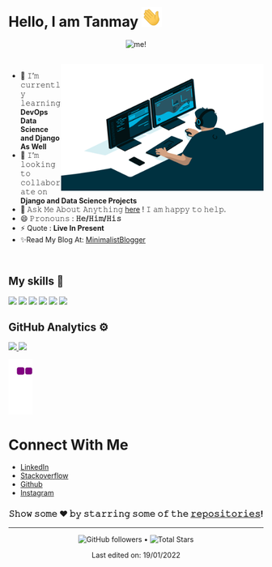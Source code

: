 <h1>
  Hello, I am Tanmay
  <a target="_blank">
    <img src="https://github.com/braindead2408/braindead2408/blob/main/GIF/Hi.gif" width="40px" />
  </a>
</h1>
<p align="center"> <img src="braindead2408.png" alt="me!"/></p>
<br/>
<a target="_blank">
  <img align="right" height="250" width="400" alt="GIF" src="https://github.com/braindead2408/braindead2408/blob/main/GIF/code.gif">
</a>

- 🌱 𝙸’𝚖 𝚌𝚞𝚛𝚛𝚎𝚗𝚝𝚕𝚢 𝚕𝚎𝚊𝚛𝚗𝚒𝚗𝚐 **DevOps Data Science and Django As Well**
- 👯 𝙸’𝚖 𝚕𝚘𝚘𝚔𝚒𝚗𝚐 𝚝𝚘 𝚌𝚘𝚕𝚕𝚊𝚋𝚘𝚛𝚊𝚝𝚎 𝚘𝚗 **Django and Data Science Projects**
- 💬 𝙰𝚜𝚔 𝙼𝚎 𝙰𝚋𝚘𝚞𝚝 𝙰𝚗𝚢𝚝𝚑𝚒𝚗𝚐 [here](https://www.minimalistblogger.space/about) ! 𝙸 𝚊𝚖 𝚑𝚊𝚙𝚙𝚢 𝚝𝚘 𝚑𝚎𝚕𝚙.
- 😄 𝙿𝚛𝚘𝚗𝚘𝚞𝚗𝚜 : **𝙷𝚎/𝙷𝚒𝚖/𝙷𝚒𝚜**
- ⚡ Quote : **Live In Present**
- ✨Read My Blog At: [MinimalistBlogger](https://minimalistblogger.space)
<br/>

## My skills 🚀
![](https://img.shields.io/badge/Redhat-FF2D20?style=for-the-badge&logo=redhat&logoColor=white)
![](https://img.shields.io/badge/Ansible-FF2D20?style=for-the-badge&logo=Ansible&logoColor=white)
![](https://img.shields.io/badge/Docker-430098?style=for-the-badge&logo=docker&logoColor=white)
![](https://img.shields.io/badge/HTML5-E34F26?style=for-the-badge&logo=html5&logoColor=white)
![](https://img.shields.io/badge/CSS3-1572B6?style=for-the-badge&logo=css3&logoColor=white)
![](https://img.shields.io/badge/MySQL-00000F?style=for-the-badge&logo=mysql&logoColor=white)



## GitHub Analytics ⚙️ &nbsp; 

<p>
<a href="https://github.com/braindead2408">
  <img height="180em" src="https://github-readme-stats-eight-theta.vercel.app/api?username=braindead2408&show_icons=true&theme=vue-light&include_all_commits=true&count_private=true" />
  <img height="180em" src="https://github-readme-stats-eight-theta.vercel.app/api/top-langs/?username=braindead2408&layout=compact&exclude_lang=java+r&theme=vue-light" />
</a>
</p>

![𝙶𝚒𝚝𝚑𝚞𝚋 𝙲𝚘𝚗𝚝𝚛𝚒𝚋𝚞𝚝𝚒𝚘𝚗 𝙶𝚛𝚊𝚙𝚑](https://github.com/braindead2408/braindead2408/blob/output/github-contribution-grid-snake.gif)

<h1>
  Connect With Me
</h1>


- [LinkedIn](https://www.linkedin.com/in/tanmay-n-5a920816b/)
- [Stackoverflow](https://stackoverflow.com/users/edit/10722790)
- [Github](https://github.com/braindead2408)
- [Instagram](https://www.instagram.com/tanmay.2408/)  



<div align="center">

### 𝚂𝚑𝚘𝚠 𝚜𝚘𝚖𝚎 ❤️ 𝚋𝚢 𝚜𝚝𝚊𝚛𝚛𝚒𝚗𝚐 𝚜𝚘𝚖𝚎 𝚘𝚏 𝚝𝚑𝚎 <a href="https://github.com/braindead2408?tab=repositories">𝚛𝚎𝚙𝚘𝚜𝚒𝚝𝚘𝚛𝚒𝚎𝚜</a>!

</div>

------
<div align="center">
<p>  
  <img alt="GitHub followers" src="https://img.shields.io/github/followers/braindead2408?label=Followers&style=social"> •   
  <img src="https://img.shields.io/github/stars/braindead2408?label=Stars" alt="Total Stars">
</p>

<p>Last edited on: 19/01/2022</p>
</div>
